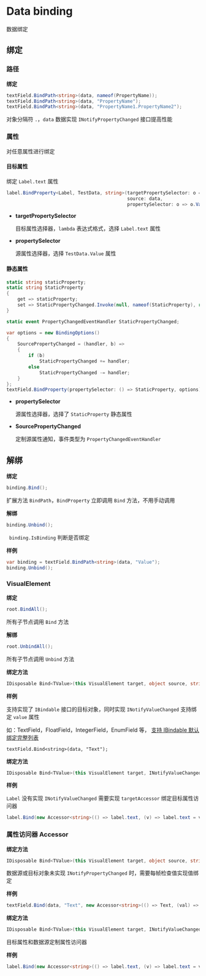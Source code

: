 # Data binding

数据绑定

## 绑定

### 路径

**绑定**

```c#
textField.BindPath<string>(data, nameof(PropertyName));
textField.BindPath<string>(data, "PropertyName");
textField.BindPath<string>(data, "PropertyName1.PropertyName2");
```

对象分隔符 `.`，`data` 数据实现 `INotifyPropertyChanged` 接口提高性能

### 属性

对任意属性进行绑定

#### 目标属性

绑定 `Label.text` 属性

```c#
label.BindProperty<Label, TestData, string>(targetPropertySelector: o => o.text,
                                            source: data, 
                                            propertySelector: o => o.Value);
```

- **targetPropertySelector**

  目标属性选择器，`lambda` 表达式格式，选择 `Label.text` 属性

- **propertySelector**

  源属性选择器，选择 `TestData.Value` 属性

#### 静态属性

```c#
static string staticProperty;
static string StaticProperty
{
    get => staticProperty;
    set => StaticPropertyChanged.Invoke(null, nameof(StaticProperty), ref staticProperty, value);
}

static event PropertyChangedEventHandler StaticPropertyChanged;

var options = new BindingOptions()
{
    SourcePropertyChanged = (handler, b) =>
    {
        if (b)
            StaticPropertyChanged += handler;
        else
            StaticPropertyChanged -= handler;
    }
};
textField.BindProperty(propertySelector: () => StaticProperty, options);
```

- **propertySelector**

  源属性选择器，选择了 `StaticProperty` 静态属性

- **SourcePropertyChanged**

  定制源属性通知，事件类型为 `PropertyChangedEventHandler`

## 解绑

**绑定**

```c#
binding.Bind();
```

扩展方法 `BindPath`，`BindProperty` 立即调用 `Bind` 方法，不用手动调用

**解绑**

```c#
binding.Unbind();
```

` binding.IsBinding` 判断是否绑定

**样例**

```c#
var binding = textField.BindPath<string>(data, "Value");
binding.Unbind();
```



### VisualElement

**绑定**

```c#
root.BindAll();
```

所有子节点调用 `Bind` 方法

**解绑**

```c#
root.UnbindAll();
```

所有子节点调用 `Unbind` 方法



**绑定方法**

```c#
IDisposable Bind<TValue>(this VisualElement target, object source, string path)
```

**样例**

支持实现了 `IBindable` 接口的目标对象，同时实现  `INotifyValueChanged` 支持绑定 `value` 属性

如：TextField，FloatField，IntegerField，EnumField 等， [支持 IBindable 默认绑定完整列表](https://docs.unity3d.com/Manual/UIE-Binding.html)

```
textField.Bind<string>(data, "Text");
```



**绑定方法**

```c#
IDisposable Bind<TValue>(this VisualElement target, INotifyValueChanged<TValue> targetAccessor, object source, string path)
```

**样例**

`Label` 没有实现 `INotifyValueChanged` 需要实现 `targetAccessor` 绑定目标属性访问器

```c#
label.Bind(new Accessor<string>(() => label.text, (v) => label.text = v;), data, "Text");
```



### 属性访问器 Accessor

**绑定方法**

```c#
IDisposable Bind<TValue>(this VisualElement target, object source, string propertyName, INotifyValueChanged<TValue> accessor)
```

数据源或目标对象未实现 `INotifyPropertyChanged` 时，需要每帧检查值实现值绑定

**样例**

```c#
textField.Bind(data, "Text", new Accessor<string>(() => Text, (val) => Text = val));
```



**绑定方法**

```c#
IDisposable Bind<TValue>(this VisualElement target, INotifyValueChanged<TValue> targetAccessor, object source, string propertyName, INotifyValueChanged<TValue> accessor)
```

目标属性和数据源定制属性访问器

**样例**

```c#
label.Bind(new Accessor<string>(() => label.text, (v) => label.text = v), this, "Text", new Accessor<string>(() => Text, (val) => Text = val));
```





